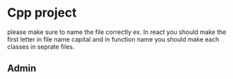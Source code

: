 # Cpp project
please make sure to name the file correctly ex. In react you should make the first letter in file name capital and in function name 
you should make each classes in seprate files.
<h2>Admin</h2>
